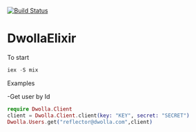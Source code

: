 [![Build Status](https://travis-ci.org/lochnesh/dwolla_elixir.png?branch=master)](https://travis-ci.org/lochnesh/dwolla_elixir)

# DwollaElixir

To start
```` elixir
iex -S mix
```` 

Examples

-Get user by Id

```` elixir
require Dwolla.Client
client = Dwolla.Client.client(key: "KEY", secret: "SECRET")
Dwolla.Users.get("reflector@dwolla.com",client)
````
